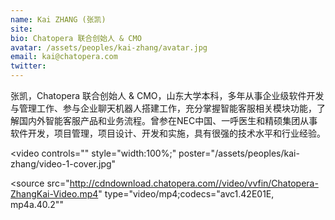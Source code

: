 ```yaml
---
name: Kai ZHANG (张凯)
site: 
bio: Chatopera 联合创始人 & CMO
avatar: /assets/peoples/kai-zhang/avatar.jpg
email: kai@chatopera.com
twitter: 
---
```


张凯，Chatopera 联合创始人 & CMO，山东大学本科，多年从事企业级软件开发与管理工作、参与企业聊天机器人搭建工作，充分掌握智能客服相关模块功能，了解国内外智能客服产品和业务流程。曾参在NEC中国、一呼医生和精硕集团从事软件开发，项目管理，项目设计、开发和实施，具有很强的技术水平和行业经验。

<video
  controls=""
  style="width:100%;"
  poster="/assets/peoples/kai-zhang/video-1-cover.jpg"
>
  <source
    src="http://cdndownload.chatopera.com//video/vvfin/Chatopera-ZhangKai-Video.mp4"
    type="video/mp4;codecs=&quot;avc1.42E01E, mp4a.40.2&quot;"
  >
</video>
